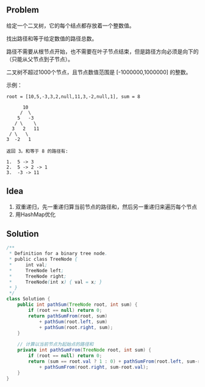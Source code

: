 ## Problem
给定一个二叉树，它的每个结点都存放着一个整数值。

找出路径和等于给定数值的路径总数。

路径不需要从根节点开始，也不需要在叶子节点结束，但是路径方向必须是向下的（只能从父节点到子节点）。

二叉树不超过1000个节点，且节点数值范围是 [-1000000,1000000] 的整数。

示例：
```
root = [10,5,-3,3,2,null,11,3,-2,null,1], sum = 8

      10
     /  \
    5   -3
   / \    \
  3   2   11
 / \   \
3  -2   1

返回 3。和等于 8 的路径有:

1.  5 -> 3
2.  5 -> 2 -> 1
3.  -3 -> 11
```
## Idea
1. 双重递归，先一重递归算当前节点的路径和，然后另一重递归来遍历每个节点
2. 用HashMap优化

## Solution
```java
/**
 * Definition for a binary tree node.
 * public class TreeNode {
 *     int val;
 *     TreeNode left;
 *     TreeNode right;
 *     TreeNode(int x) { val = x; }
 * }
 */
class Solution {
    public int pathSum(TreeNode root, int sum) {
        if (root == null) return 0;
        return pathSumFrom(root, sum)
            + pathSum(root.left, sum)
            + pathSum(root.right, sum);
    }
    
    // 计算以当前节点为起始点的路径和
    private int pathSumFrom(TreeNode root, int sum) {
        if (root == null) return 0;
        return (sum == root.val ? 1 : 0) + pathSumFrom(root.left, sum-root.val)
            + pathSumFrom(root.right, sum-root.val);
    }
}
```